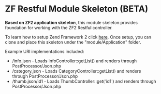 <h1>ZF Restful Module Skeleton (BETA)</h1>
<h4></h4>
<p>
  <strong>Based on ZF2 application skeleton</strong>, this module skeleton provides 
  foundation for working with the ZF2 Restful controller.
</p>
<p>
  To learn how to setup Zend Framework 2 click 
  <a target="_blank" href="http://packages.zendframework.com/docs/latest/manual/en/zend.mvc.quick-start.html">here</a>. 
  Once setup, you can clone and 
  place this skeleton under the "module/Application" folder.
</p>
<p>
  Example URI implementations included:
  <ul>
    <li>/info.json - Loads InfoController::getList() and renders through PostProcessor/Json.php</li>
    <li>/category.json - Loads CategoryController::getList() and renders through PostProcessor/Json.php</li>
    <li>/thumb.json/id1 - Loads ThumbController::get('id1') and renders through PostProcessor/Json.php</li>
  </ul>
</p>
